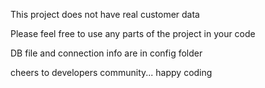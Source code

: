 This project does not have real customer data

Please feel free to use any parts of the project in your code

DB file and connection info are in config folder

cheers to developers community... happy coding
